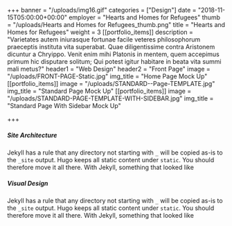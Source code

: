 +++
banner = "/uploads/img16.gif"
categories = ["Design"]
date = "2018-11-15T05:00:00+00:00"
employer = "Hearts and Homes for Refugees"
thumb = "/uploads/Hearts and Homes for Refugees_thumb.png"
title = "Hearts and Homes for Refugees"
weight = 3
[[portfolio_items]]
description = "Varietates autem iniurasque fortunae facile veteres philosophorum praeceptis instituta vita superabat. Quae diligentissime contra Aristonem dicuntur a Chryippo. Venit enim mihi Platonis in mentem, quem accepimus primum hic disputare solitum; Qui potest igitur habitare in beata vita summi mali metus?"
header1 = "Web Design"
header2 = "Front Page"
image = "/uploads/FRONT-PAGE-Static.jpg"
img_title = "Home Page Mock Up"
[[portfolio_items]]
image = "/uploads/STANDARD--Page-TEMPLATE.jpg"
img_title = "Standard Page Mock Up"
[[portfolio_items]]
image = "/uploads/STANDARD-PAGE-TEMPLATE-WITH-SIDEBAR.jpg"
img_title = "Standard Page With Sidebar Mock Up"

+++
##### Site Architecture

Jekyll has a rule that any directory not starting with `_` will be copied as-is to the `_site` output. Hugo keeps all static content under `static`. You should therefore move it all there.
With Jekyll, something that looked like

##### Visual Design

Jekyll has a rule that any directory not starting with `_` will be copied as-is to the `_site` output. Hugo keeps all static content under `static`. You should therefore move it all there. With Jekyll, something that looked like